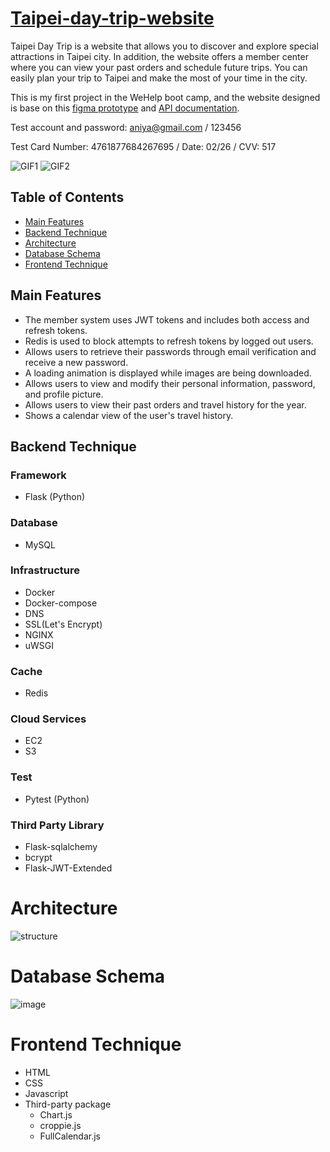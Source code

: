 # [Taipei-day-trip-website](https://taipeitrip.serveirc.com/user)
Taipei Day Trip is a website that allows you to discover and explore special attractions in Taipei city. In addition, the website offers a member center where you can view your past orders and schedule future trips. You can easily plan your trip to Taipei and make the most of your time in the city.

This is my first project in the WeHelp boot camp, and the website designed is base on this [figma prototype](https://www.figma.com/file/MZkYBH31H5gyLoZoZq116j/Taipei-Trip-%E5%8F%B0%E5%8C%97%E4%B8%80%E6%97%A5%E9%81%8A-2.0?t=klEcrdQ8vJZwSQ42-0) and [API documentation](https://app.swaggerhub.com/apis-docs/padax/taipei-day-trip/1.1.0).

Test account and password: aniya@gmail.com / 123456  

Test Card Number: 4761877684267695 / Date: 02/26 / CVV: 517 

![GIF1](http://g.recordit.co/7j93YGsJ41.gif) 
![GIF2](http://g.recordit.co/ijmVT9FMqX.gif)

## Table of Contents
- [Main Features](#main-features)
- [Backend Technique](#backend-technique)
- [Architecture](#architecture)
- [Database Schema](#database-schema)
- [Frontend Technique](#frontend-technique)

## Main Features  
- The member system uses JWT tokens and includes both access and refresh tokens.
- Redis is used to block attempts to refresh tokens by logged out users.
- Allows users to retrieve their passwords through email verification and receive a new password.
- A loading animation is displayed while images are being downloaded.
- Allows users to view and modify their personal information, password, and profile picture.
- Allows users to view their past orders and travel history for the year.
- Shows a calendar view of the user's travel history.  

## Backend Technique 

### Framework
- Flask (Python)  

### Database
- MySQL  

### Infrastructure 
- Docker 
- Docker-compose
- DNS
- SSL(Let's Encrypt)
- NGINX
- uWSGI

### Cache
- Redis

### Cloud Services
- EC2
- S3  

### Test
- Pytest (Python)

### Third Party Library
- Flask-sqlalchemy
- bcrypt
- Flask-JWT-Extended

# Architecture
![structure](https://user-images.githubusercontent.com/108926305/210317038-553001d2-0088-4489-a669-bc8b9a123f85.jpg)

# Database Schema
![image](https://user-images.githubusercontent.com/108926305/210312094-7d199be4-adc1-4a10-83de-e0eaa2b9360c.png)

# Frontend Technique
- HTML
- CSS
- Javascript
- Third-party package
  - Chart.js
  - croppie.js
  - FullCalendar.js
